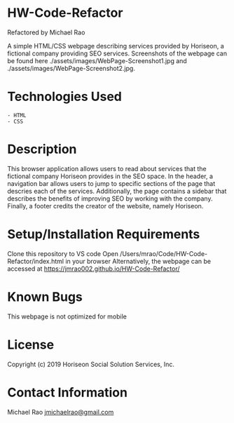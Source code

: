 # HW-Code-Refactor

Refactored by Michael Rao

A simple HTML/CSS webpage describing services provided by Horiseon, a fictional company providing SEO services. Screenshots of the webpage can be found here ./assets/images/WebPage-Screenshot1.jpg and ./assets/images/WebPage-Screenshot2.jpg.

# Technologies Used

    - HTML
    - CSS

# Description

This browser application allows users to read about services that the fictional company Horiseon provides in the SEO space. In the header, a navigation bar allows users to jump to specific sections of the page that descries each of the services. Additionally, the page contains a sidebar that describes the benefits of improving SEO by working with the company. Finally, a footer credits the creator of the website, namely Horiseon.

# Setup/Installation Requirements

Clone this repository to VS code
Open /Users/mrao/Code/HW-Code-Refactor/index.html in your browser
Alternatively, the webpage can be accessed at https://jmrao002.github.io/HW-Code-Refactor/

# Known Bugs

This webpage is not optimized for mobile

# License

Copyright (c) 2019 Horiseon Social Solution Services, Inc.

# Contact Information

Michael Rao jmichaelrao@gmail.com